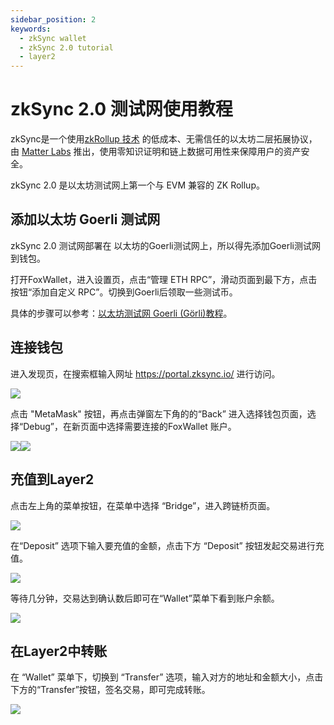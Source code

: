 ```yaml
---
sidebar_position: 2
keywords:
  - zkSync wallet
  - zkSync 2.0 tutorial
  - layer2
---
```


# zkSync 2.0 测试网使用教程
zkSync是一个使用[zkRollup 技术](https://docs.zksync.io/userdocs/tech.html#zk-rollup-architecture) 的低成本、无需信任的以太坊二层拓展协议，由 [Matter Labs](https://matter-labs.io/) 推出，使用零知识证明和链上数据可用性来保障用户的资产安全。

zkSync 2.0 是以太坊测试网上第一个与 EVM 兼容的 ZK Rollup。

## 添加以太坊 Goerli 测试网
zkSync 2.0 测试网部署在 以太坊的Goerli测试网上，所以得先添加Goerli测试网到钱包。

打开FoxWallet，进入设置页，点击“管理 ETH RPC”，滑动页面到最下方，点击按钮“添加自定义 RPC”。切换到Goerli后领取一些测试币。

具体的步骤可以参考：[以太坊测试网 Goerli (Görli)教程](../ethereum-advance/eth-testnet-goerli.md)。

## 连接钱包

进入发现页，在搜索框输入网址 https://portal.zksync.io/ 进行访问。

![](../img/zksync-2-1.webp)

点击 "MetaMask" 按钮，再点击弹窗左下角的的“Back” 进入选择钱包页面，选择“Debug”，在新页面中选择需要连接的FoxWallet 账户。

![](../img/zksync-2-2-1.webp)![](../img/zksync-2-2-2.webp)

## 充值到Layer2
点击左上角的菜单按钮，在菜单中选择 “Bridge”，进入跨链桥页面。

![](../img/zksync-2-3.webp)

在“Deposit” 选项下输入要充值的金额，点击下方 “Deposit” 按钮发起交易进行充值。

![](../img/zksync-2-4.webp)

等待几分钟，交易达到确认数后即可在“Wallet”菜单下看到账户余额。

![](../img/zksync-2-5.webp)

## 在Layer2中转账
在 “Wallet” 菜单下，切换到 “Transfer” 选项，输入对方的地址和金额大小，点击下方的“Transfer”按钮，签名交易，即可完成转账。

![](../img/zksync-2-6.webp)





